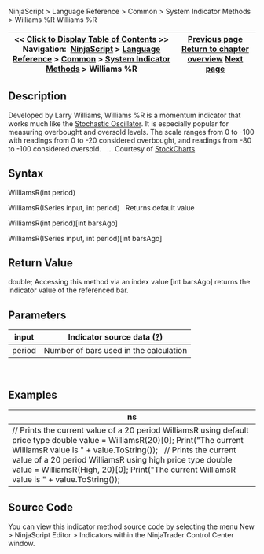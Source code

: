 ﻿
NinjaScript > Language Reference > Common > System Indicator Methods > Williams %R
Williams %R

| << [Click to Display Table of Contents](williams_r.md) >> **Navigation:**     [NinjaScript](ninjascript-1.md) > [Language Reference](language_reference_wip-1.md) > [Common](common-1.md) > [System Indicator Methods](indicators-1.md) > Williams %R | [Previous page](vortex-1.md) [Return to chapter overview](indicators-1.md) [Next page](wiseman_alligator-1.md) |
| --- | --- |

## Description
Developed by Larry Williams, Williams %R is a momentum indicator that works much like the [Stochastic Oscillator](stochastics-1.md). It is especially popular for measuring overbought and oversold levels. The scale ranges from 0 to -100 with readings from 0 to -20 considered overbought, and readings from -80 to -100 considered oversold.
 
... Courtesy of [StockCharts](https://school.stockcharts.com/doku.php?id=technical_indicators:williams_r)

## Syntax
WilliamsR(int period)  

WilliamsR(ISeries<double> input, int period)
 
Returns default value  

WilliamsR(int period)[int barsAgo]  

WilliamsR(ISeries<double> input, int period)[int barsAgo]

## Return Value
double; Accessing this method via an index value [int barsAgo] returns the indicator value of the referenced bar.

## Parameters
| input | Indicator source data ([?](valid_input_data_for_indicator-1.md)) |
| --- | --- |
| period | Number of bars used in the calculation |

 
## 
## Examples
| ns |
| --- |
| // Prints the current value of a 20 period WilliamsR using default price type double value = WilliamsR(20)[0]; Print("The current WilliamsR value is " + value.ToString());   // Prints the current value of a 20 period WilliamsR using high price type double value = WilliamsR(High, 20)[0]; Print("The current WilliamsR value is " + value.ToString()); |

## Source Code
You can view this indicator method source code by selecting the menu New > NinjaScript Editor > Indicators within the NinjaTrader Control Center window.
